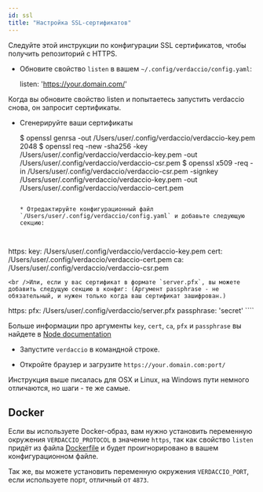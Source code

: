 ```yaml
---
id: ssl
title: "Настройка SSL-сертификатов"
---
```


Следуйте этой инструкции по конфигурации SSL сертификатов, чтобы получить репозиторий с HTTPS.

* Обновите свойство `listen` в вашем `~/.config/verdaccio/config.yaml`:

    listen: 'https://your.domain.com/'
    

Когда вы обновите свойство listen и попытаетесь запустить verdaccio снова, он запросит сертификаты.

* Сгенерируйте ваши сертификаты

     $ openssl genrsa -out /Users/user/.config/verdaccio/verdaccio-key.pem 2048
     $ openssl req -new -sha256 -key /Users/user/.config/verdaccio/verdaccio-key.pem -out /Users/user/.config/verdaccio/verdaccio-csr.pem
     $ openssl x509 -req -in /Users/user/.config/verdaccio/verdaccio-csr.pem -signkey /Users/user/.config/verdaccio/verdaccio-key.pem -out /Users/user/.config/verdaccio/verdaccio-cert.pem
     ````
    
    * Отредактируйте конфигурационный файл `/Users/user/.config/verdaccio/config.yaml` и добавьте следующую секцию:
    
    

https: key: /Users/user/.config/verdaccio/verdaccio-key.pem cert: /Users/user/.config/verdaccio/verdaccio-cert.pem ca: /Users/user/.config/verdaccio/verdaccio-csr.pem

    <br />Или, если у вас сертификат в формате `server.pfx`, вы можете добавить следущую секцию в конфиг: (Аргумент passphrase - не обязательный, и нужен только когда ваш сертификат зашифрован.)
    
    

https: pfx: /Users/user/.config/verdaccio/server.pfx passphrase: 'secret' ````

Больше информации про аргументы `key`, `cert`, `ca`, `pfx` и `passphrase` вы найдете в [Node documentation](https://nodejs.org/api/tls.html#tls_tls_createsecurecontext_options)

* Запустите `verdaccio` в командной строке.

* Откройте браузер и загрузите `https://your.domain.com:port/`

Инструкция выше писалась для OSX и Linux, на Windows пути немного отличаются, но шаги - те же самые.

## Docker

Если вы используете Docker-образ, вам нужно установить переменную окружения `VERDACCIO_PROTOCOL` в значение `https`, так как свойство `listen` придёт из файла [Dockerfile](https://github.com/verdaccio/verdaccio/blob/master/Dockerfile#L43) и будет проигнорировано в вашем конфигурационном файле.

Так же, вы можете установить переменную окружения `VERDACCIO_PORT`, если используете порт, отличный от `4873`.